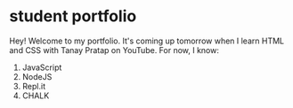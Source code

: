 # student portfolio
Hey! Welcome to my portfolio.
 It's coming up tomorrow when I learn HTML and CSS with Tanay Pratap on YouTube.
 For now, I know:
 1. JavaScript
 1. NodeJS
 1. Repl.it
 1. CHALK